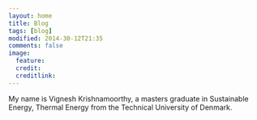 ```yaml
---
layout: home
title: Blog
tags: [blog]
modified: 2014-30-12T21:35
comments: false
image:
  feature:
  credit:
  creditlink:
---
```


My name is Vignesh Krishnamoorthy, a masters graduate in Sustainable Energy, Thermal Energy from the Technical University of Denmark.